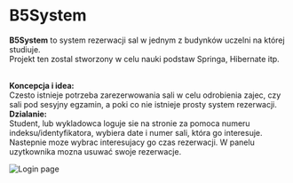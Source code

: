 # B5System
<b>B5System</b> to system rezerwacji sal w jednym z budynków uczelni na której studiuje. </br>
Projekt ten zostal stworzony w celu nauki podstaw Springa, Hibernate itp.  </br> </br>

<b>Koncepcja i idea:</b> </br>
Czesto istnieje potrzeba zarezerwowania sali w celu odrobienia zajec, czy sali pod sesyjny egzamin, a poki co nie istnieje prosty system rezerwacji.
</br>
<b>Dzialanie: </b> </br>
Student, lub wykladowca loguje sie na stronie za pomoca numeru indeksu/identyfikatora, wybiera date i numer sali, która go interesuje.
Nastepnie moze wybrac interesujacy go czas rezerwacji. W panelu uzytkownika mozna usuwać swoje rezerwacje.


![Login page](https://cloud.githubusercontent.com/assets/12412189/13156475/f2c16f6e-d682-11e5-9df6-0d73ed071472.png)
